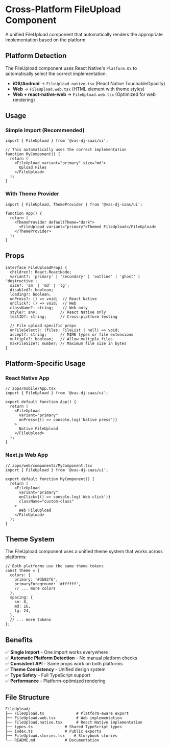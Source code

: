 # Cross-Platform FileUpload Component

A unified FileUpload component that automatically renders the appropriate implementation based on the platform.

## Platform Detection

The FileUpload component uses React Native's `Platform.OS` to automatically select the correct implementation:

- **iOS/Android** → `FileUpload.native.tsx` (React Native TouchableOpacity)
- **Web** → `FileUpload.web.tsx` (HTML element with theme styles)
- **Web + react-native-web** → `FileUpload.web.tsx` (Optimized for web rendering)

## Usage

### Simple Import (Recommended)

```tsx
import { FileUpload } from '@vas-dj-saas/ui';

// This automatically uses the correct implementation
function MyComponent() {
  return (
    <FileUpload variant="primary" size="md">
      Upload Files
    </FileUpload>
  );
}
```

### With Theme Provider

```tsx
import { FileUpload, ThemeProvider } from '@vas-dj-saas/ui';

function App() {
  return (
    <ThemeProvider defaultTheme="dark">
      <FileUpload variant="primary">Themed FileUpload</FileUpload>
    </ThemeProvider>
  );
}
```

## Props

```tsx
interface FileUploadProps {
  children?: React.ReactNode;
  variant?: 'primary' | 'secondary' | 'outline' | 'ghost' | 'destructive';
  size?: 'sm' | 'md' | 'lg';
  disabled?: boolean;
  loading?: boolean;
  onPress?: () => void;  // React Native
  onClick?: () => void;  // Web
  className?: string;    // Web only
  style?: any;          // React Native only
  testID?: string;      // Cross-platform testing
  
  // File upload specific props
  onFileSelect?: (files: FileList | null) => void;
  accept?: string;      // MIME types or file extensions
  multiple?: boolean;   // Allow multiple files
  maxFileSize?: number; // Maximum file size in bytes
}
```

## Platform-Specific Usage

### React Native App
```tsx
// apps/mobile/App.tsx
import { FileUpload } from '@vas-dj-saas/ui';

export default function App() {
  return (
    <FileUpload 
      variant="primary" 
      onPress={() => console.log('Native press')}
    >
      Native FileUpload
    </FileUpload>
  );
}
```

### Next.js Web App
```tsx
// apps/web/components/MyComponent.tsx
import { FileUpload } from '@vas-dj-saas/ui';

export default function MyComponent() {
  return (
    <FileUpload 
      variant="primary" 
      onClick={() => console.log('Web click')}
      className="custom-class"
    >
      Web FileUpload
    </FileUpload>
  );
}
```

## Theme System

The FileUpload component uses a unified theme system that works across platforms:

```tsx
// Both platforms use the same theme tokens
const theme = {
  colors: {
    primary: '#3b82f6',
    primaryForeground: '#ffffff',
    // ... more colors
  },
  spacing: {
    sm: 8,
    md: 16,
    lg: 24,
  },
  // ... more tokens
};
```

## Benefits

✅ **Single Import** - One import works everywhere  
✅ **Automatic Platform Detection** - No manual platform checks  
✅ **Consistent API** - Same props work on both platforms  
✅ **Theme Consistency** - Unified design system  
✅ **Type Safety** - Full TypeScript support  
✅ **Performance** - Platform-optimized rendering  

## File Structure

```
FileUpload/
├── FileUpload.ts              # Platform-aware export
├── FileUpload.web.tsx         # Web implementation  
├── FileUpload.native.tsx      # React Native implementation
├── types.ts              # Shared TypeScript types
├── index.ts              # Public exports
├── FileUpload.stories.tsx    # Storybook stories
└── README.md             # Documentation
